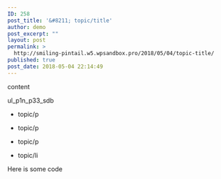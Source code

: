 ```yaml
---
ID: 258
post_title: '&#8211; topic/title'
author: demo
post_excerpt: ""
layout: post
permalink: >
  http://smiling-pintail.w5.wpsandbox.pro/2018/05/04/topic-title/
published: true
post_date: 2018-05-04 22:14:49
---
```



content

ul_p1n_p33_sdb

- topic/p

- topic/p

- topic/p



- topic/li

Here is some code